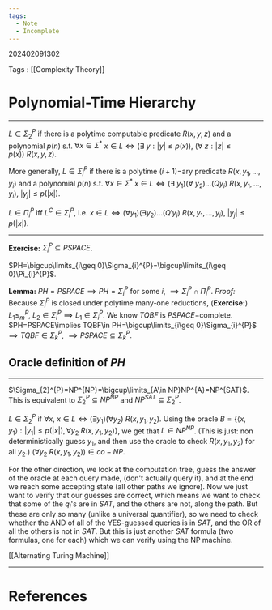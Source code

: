 ```yaml
---
tags:
  - Note
  - Incomplete
---
```

202402091302

Tags : [[Complexity Theory]]
# Polynomial-Time Hierarchy
---
$L\in\Sigma_{2}^{P}$ if there is a polytime computable predicate $R(x,y,z)$ and a polynomial $p(n)$ s.t. $\forall x \in\Sigma^{*}$
$x \in L\iff(\exists\ y: |y|\leq p(x))$, $(\forall\ z: |z|\leq p(x))\ R(x,y,z)$.

More generally,
$L\in\Sigma_{i}^{P}$ if there is a polytime $(i+1)-$ary predicate $R(x,y_{1},\dots,y_{i})$ and a polynomial $p(n)$ s.t. $\forall x \in\Sigma^{*}$
$x \in L\iff(\exists\ y_{1})(\forall\ y_{2})\dots(Qy_{i})\ R(x,y_{1},\dots,y_{i})$, $|y_{j}|\leq p(|x|)$.

$L\in\Pi_{i}^{P}$ iff $L^{C}\in\Sigma_{i}^{P}$, i.e.
$x \in L\iff(\forall y_{1})(\exists y_{2})\dots(Q'y_{i})\ R(x,y_{1},\dots ,y_{i})$, $|y_{j}|\leq p(|x|)$.

---
**Exercise:** $\Sigma_{i}^{P}\subseteq PSPACE$.

$PH=\bigcup\limits_{i\geq 0}\Sigma_{i}^{P}=\bigcup\limits_{i\geq 0}\Pi_{i}^{P}$.

**Lemma:** $PH=PSPACE\implies PH=\Sigma_{i}^{P}$ for some $i$, $\implies\Sigma_{i}^{P}\cap\Pi_{i}^{P}$.
*Proof:*
Because $\Sigma_{i}^{P}$ is closed under polytime many-one reductions,
(**Exercise:**) $L_{1}\leq_{m}^{P},\ L_{2}\in\Sigma_{i}^{P}\implies L_{1}\in\Sigma_{i}^{P}$.
We know $TQBF$ is $PSPACE-$complete.
$PH=PSPACE\implies TQBF\in PH=\bigcup\limits_{i\geq 0}\Sigma_{i}^{P}$
$\implies TQBF\in\Sigma_{k}^{P}$,
$\implies PSPACE\subseteq\Sigma_{k}^{P}$.

## Oracle definition of $PH$
---
$\Sigma_{2}^{P}=NP^{NP}=\bigcup\limits_{A\in NP}NP^{A}=NP^{SAT}$.
This is equivalent to $\Sigma_{2}^{P}\subseteq NP^{NP}$ and $NP^{SAT}\subseteq\Sigma_{2}^{P}$.

$L\in\Sigma_{2}^{P}$ if $\forall x$, $x \in L\iff(\exists y_{1})(\forall y_{2})\ R(x,y_{1},y_{2})$.
Using the oracle $B=\{\langle x,y_{1} \rangle:|y_{1}|\leq p(|x|), \forall y_{2}\ R(x,y_{1},y_{2}) \}$, we get that $L\in NP^{NP}$.
(This is just: non deterministically guess $y_{1}$, and then use the oracle to check $R(x,y_{1},y_{2})$ for all $y_{2}$.)
$(\forall y_{2}\ R(x,y_{1},y_{2}))\in co-NP$.

For the other direction, we look at the computation tree, guess the answer of the oracle at each query made, (don't actually query it), and at the end we reach some accepting state (all other paths we ignore). Now we just want to verify that our guesses are correct, which means we want to check that some of the $q_{i}$'s are in $SAT$, and the others are not, along the path. But these are only so many (unlike a universal quantifier), so we need to check whether the AND of all of the YES-guessed queries is in $SAT$, and the OR of all the others is not in $SAT$. But this is just another $SAT$ formula (two formulas, one for each) which we can verify using the NP machine.

[[Alternating Turing Machine]]






---
# References

